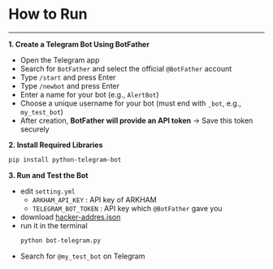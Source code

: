 # How to Run

---

**1. Create a Telegram Bot Using BotFather**
- Open the Telegram app  
- Search for `BotFather` and select the official `@BotFather` account  
- Type `/start` and press Enter  
- Type `/newbot` and press Enter  
- Enter a name for your bot (e.g., `AlertBot`)  
- Choose a unique username for your bot (must end with `_bot`, e.g., `my_test_bot`)  
- After creation, **BotFather will provide an API token** → Save this token securely

**2. Install Required Libraries**  
```bash
pip install python-telegram-bot
```
**3. Run and Test the Bot**
- edit `setting.yml`
    - `ARKHAM_API_KEY` : API key of ARKHAM
    - `TELEGRAM_BOT_TOKEN` : API key which `@BotFather` gave you 
- download [hacker-addres.json](https://hackscan.hackbounty.io/public/hack-address.json)
- run it in the terminal
   ```bash
   python bot-telegram.py
   ```
- Search for `@my_test_bot` on Telegram  
